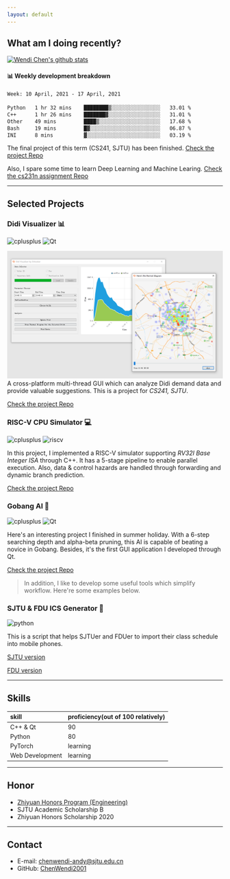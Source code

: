 ```yaml
---
layout: default
---
```



## What am I doing recently?

[![Wendi Chen's github stats](https://github-readme-stats.vercel.app/api?username=chenwendi2001)](https://github.com/ChenWendi2001)
#### 📊 Weekly development breakdown

<!--START_SECTION:waka-->

```text
Week: 10 April, 2021 - 17 April, 2021

Python   1 hr 32 mins    ████████▒░░░░░░░░░░░░░░░░   33.01 % 
C++      1 hr 26 mins    ███████▓░░░░░░░░░░░░░░░░░   31.01 % 
Other    49 mins         ████▒░░░░░░░░░░░░░░░░░░░░   17.68 % 
Bash     19 mins         █▓░░░░░░░░░░░░░░░░░░░░░░░   06.87 % 
INI      8 mins          ▓░░░░░░░░░░░░░░░░░░░░░░░░   03.19 % 
```

<!--END_SECTION:waka-->

The final project of this term (CS241, SJTU) has been finished. [Check the project Repo](https://github.com/ChenWendi2001/Principles-and-Practice-of-Problem-Solving)

Also, I spare some time to learn Deep Learning and Machine Learing. [Check the cs231n assignment Repo](https://github.com/ChenWendi2001/cs231n-assignments)
* * *

## Selected Projects
### Didi Visualizer 📊
![cplusplus](https://img.shields.io/badge/c%2B%2B-11-brightgreen) ![Qt]( https://img.shields.io/badge/Qt-5.9.0-blue)

![avatar](./assets/img/didi-visualizer.png)
A cross-platform multi-thread GUI which can analyze Didi demand data and provide valuable suggestions. This is a project for *CS241, SJTU*. 


[Check the project Repo](https://github.com/ChenWendi2001/Principles-and-Practice-of-Problem-Solving)


### RISC-V CPU Simulator 💻
![cplusplus](https://img.shields.io/badge/c%2B%2B-11-brightgreen) ![riscv](https://img.shields.io/badge/RISC--V-v2.2-blue) 

In this project, I implemented a RISC-V simulator supporting *RV32I Base Integer ISA* through C++. It has a 5-stage pipeline to enable parallel execution. Also, data & control hazards are handled through forwarding and dynamic branch prediction.


[Check the project Repo](https://github.com/ChenWendi2001/RISCV-Simulator)

### Gobang AI 🎲
![cplusplus](https://img.shields.io/badge/c%2B%2B-11-brightgreen) ![Qt]( https://img.shields.io/badge/Qt-5.9.0-blue)

Here's an interesting project I finished in summer holiday. With a 6-step searching depth and alpha-beta pruning, this AI is capable of beating a novice in Gobang. Besides, it's the first GUI application I developed through Qt.

[Check the project Repo](https://github.com/ChenWendi2001/GoBang_AI)

>In addition, I like to develop some useful tools which simplify workflow. Here're some examples below.

### SJTU & FDU ICS Generator 📆
![python](https://img.shields.io/badge/Python-v3.7-blue)

This is a script that helps SJTUer and FDUer to import their class schedule into mobile phones.

[SJTU version](https://github.com/ChenWendi2001/SJTU_ics_generator)

[FDU version](https://github.com/ChenWendi2001/fdu_ics_generator)

* * *
## Skills

| skill         | proficiency(out of 100 relatively)| 
|:------------- |:------------------             |
| C++ & Qt      | 90                             | 
| Python        | 80                             | 
| PyTorch       | learning                       | 
| Web Development| learning                       |

* * *
## Honor
- [Zhiyuan Honors Program (Engineering)](https://zhiyuan.sjtu.edu.cn/ "Zhiyuan College")
- SJTU Academic Scholarship B
- Zhiyuan Honors Scholarship 2020

* * *

## Contact
- E-mail: chenwendi-andy@sjtu.edu.cn
- GitHub: [ChenWendi2001](https://github.com/ChenWendi2001 "Check GitHub")



